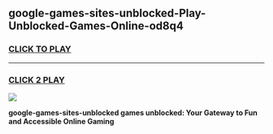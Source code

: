 
## google-games-sites-unblocked-Play-Unblocked-Games-Online-od8q4
<h3>
<a href="https://premium76.site?title=google-games-sites-unblocked&ref=24A">CLICK TO PLAY</a></h3>
<hr>

<h3>
<a href="https://premium76.site?title=google-games-sites-unblocked&ref=24A">CLICK 2 PLAY</a>
  
</h3>

<a href="https://premium76.site?title=google-games-sites-unblocked&ref=24A"><img src="https://clearcache.store/games.png"></a>


**google-games-sites-unblocked games unblocked: Your Gateway to Fun and Accessible Online Gaming**
